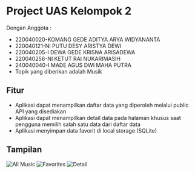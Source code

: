 # Project UAS Kelompok 2
Dengan Anggota :
- 220040020-KOMANG GEDE ADITYA ARYA WIDYANANTA
- 220040121-NI PUTU DESY ARISTYA DEWI
- 220040205-I DEWA GEDE KRISNA ARISADEWA
- 220040256-NI KETUT RAI NUKARIMASIH
- 240040040-I MADE AGUS DWI MAHA PUTRA
- Topik yang diberikan adalah Musik

## Fitur
- Aplikasi dapat menampilkan daftar data yang diperoleh melalui public API yang disediakan
- Aplikasi dapat menampilkan detail data pada halaman khusus saat pengguna memilih salah satu data dari daftar data
- Aplikasi menyimpan data favorit di local storage (SQLite)

## Tampilan
![All Music](https://github.com/user-attachments/assets/2dbf88ed-3380-41ef-b3d0-bb3765362077)
![Favorites](https://github.com/user-attachments/assets/c1a61e6c-1234-4613-af44-91b5af1182a1)
![Detail](https://github.com/user-attachments/assets/afd31090-f3dc-4864-aebb-c6bf9c542b17)

